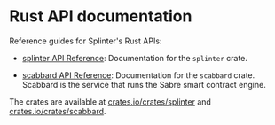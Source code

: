 # Rust API documentation

<!--
  Copyright 2018-2020 Cargill Incorporated
  Licensed under Creative Commons Attribution 4.0 International License
  https://creativecommons.org/licenses/by/4.0/
-->

Reference guides for Splinter's Rust APIs:

* [splinter API Reference](https://docs.rs/splinter/0.4/):
  Documentation for the `splinter` crate.

* [scabbard API Reference](https://docs.rs/scabbard/0.4/):
  Documentation for the `scabbard` crate. Scabbard is the service that runs
  the Sabre smart contract engine.

The crates are available at
[crates.io/crates/splinter](https://crates.io/crates/splinter/0.4/)
and [crates.io/crates/scabbard](https://crates.io/crates/scabbard/0.4/).

